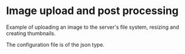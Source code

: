 # Image upload and post processing

Example of uploading an image to the server's file system, resizing and creating thumbnails.

The configuration file is of the json type.
